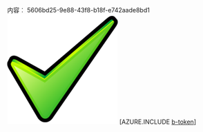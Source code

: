 内容︰ 5606bd25-9e88-43f8-b18f-e742aade8bd1![图像](43b4f523-96b6-4721-a16a-6c264a912702.png)
[AZURE.INCLUDE [b-token](3fc881be-c7cf-4344-a5a8-88db42466cba.md)]
